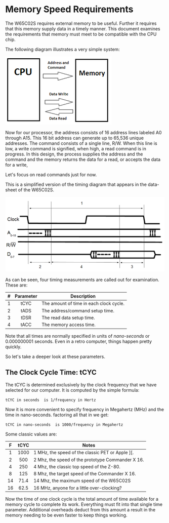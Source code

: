 # Memory Speed Requirements

The W65C02S requires external memory to be useful. Further it requires that
this memory supply data in a timely manner. This document examines the
requirements that memory must meet to be compatible with the CPU chip.

The following diagram illustrates a very simple system:

![A very simple system](./simplified_memory.png)

Now for our processor, the address consists of 16 address lines labeled A0
through A15. This 16 bit address can generate up to 65,536 unique addresses.
The command consists of a single line, R/W. When this line is low, a write
command is signified, when high, a read command is in progress. In this
design, the process supplies the address and the command and the memory
returns the data for a read, or accepts the data for a write,

Let's focus on read commands just for now.

This is a simplified version of the timing diagram that appears in the
data-sheet of the W65C02S.

![Read Timing](./read_timing_v2.png)

As can be seen, four timing measurements are called out for examination. These
are:

| \#  | Parameter | Description
|:---:|:---------:|---------------------
| 1   |  tCYC     | The amount of time in each clock cycle.
| 2   |  tADS     | The address/command setup time.
| 3   |  tDSR     | The read data setup time.
| 4   |  tACC     | The memory access time.

Note that all times are normally specified in units of _nano-seconds_ or
0.000000001 seconds. Even in a retro computer, things happen pretty quickly.

So let's take a deeper look at these parameters.

## The Clock Cycle Time: tCYC

The tCYC is determined exclusively by the clock frequency that we have
selected for our computer. It is computed by the simple formula:

    tCYC in seconds  is 1/frequency in Hertz

Now it is more convenient to specify frequency in Megahertz (MHz) and the time
in nano-seconds. factoring all that in we get:

    tCYC in nano-seconds  is 1000/frequency in Megahertz


Some classic values are:

 F   | tCYC | Notes
:---:|:----:|-------
 1   | 1000 | 1 MHz, the speed of the classic PET or Apple \]\[.
 2   |  500 | 2 Mhz, the speed of the prototype Commander X 16.
 4   |  250 | 4 Mhz, the classic top speed of the Z-80.
 8   |  125 | 8 Mhz, the target speed of the  Commander X 16.
 14  | 71.4 | 14 Mhz, the maximum speed of the W65C02S
 16  | 62.5 | 16 MHz, anyone for a little over-clocking?

Now the time of one clock cycle is the total amount of time available for a
memory cycle to complete its work. Everything must fit into that single time
parameter. Additional overheads deduct from this amount a result in the
memory needing to be even faster to keep things working.

